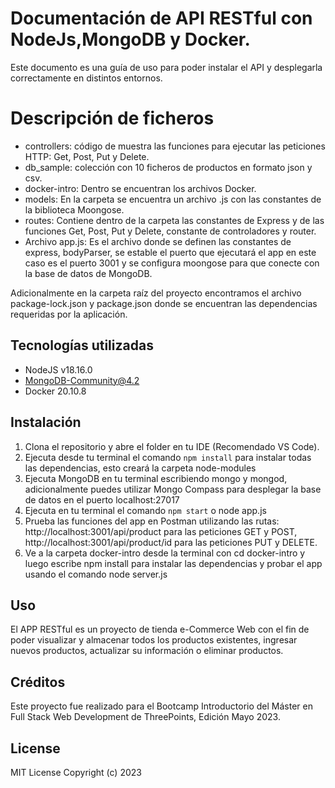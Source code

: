 # Documentación de API RESTful con NodeJs,MongoDB y Docker.

Este documento es una guía de uso para poder instalar el API y desplegarla correctamente en distintos entornos.

# Descripción de ficheros 

- controllers: código de muestra las funciones para ejecutar las peticiones HTTP: Get, Post, Put y Delete.
- db_sample: colección con 10 ficheros de productos en formato json y csv.
- docker-intro: Dentro se encuentran los archivos Docker.
- models: En la carpeta se encuentra un archivo .js con las constantes de la biblioteca Moongose.
- routes: Contiene dentro de la carpeta las constantes de Express y de las funciones Get, Post, Put y Delete, constante de controladores y router.
- Archivo app.js: Es el archivo donde se definen las constantes de express, bodyParser, se estable el puerto que ejecutará el app en este caso es el puerto 3001 y se configura moongose para que conecte con la base de datos de MongoDB.

Adicionalmente en la carpeta raíz del proyecto encontramos el archivo package-lock.json y package.json donde se encuentran las dependencias requeridas por la aplicación.

## Tecnologías utilizadas

- NodeJS v18.16.0
- MongoDB-Community@4.2
- Docker 20.10.8

## Instalación

1. Clona el repositorio y abre el folder en tu IDE (Recomendado VS Code).
3. Ejecuta desde tu terminal el comando `npm install` para instalar todas las dependencias, esto creará la carpeta node-modules
5. Ejecuta MongoDB en tu terminal escribiendo mongo y mongod, adicionalmente puedes utilizar Mongo Compass para desplegar la base de datos en el puerto localhost:27017
6. Ejecuta en tu terminal el comando `npm start` o node app.js
6. Prueba las funciones del app en Postman utilizando las rutas: http://localhost:3001/api/product para las peticiones GET y POST,  http://localhost:3001/api/product/id para las peticiones PUT y DELETE.
7. Ve a la carpeta docker-intro desde la terminal con cd docker-intro y luego escribe npm install para instalar las dependencias y probar el app usando el comando node server.js

## Uso

El APP RESTful es un proyecto de tienda e-Commerce Web con el fin de poder visualizar y almacenar todos los productos existentes, ingresar nuevos productos, actualizar su información o eliminar productos.

## Créditos

Este proyecto fue realizado para el Bootcamp Introductorio del Máster en Full Stack Web Development de ThreePoints, Edición Mayo 2023.

## License
MIT License Copyright (c) 2023
